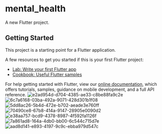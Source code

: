 # mental_health

A new Flutter project.

## Getting Started

This project is a starting point for a Flutter application.

A few resources to get you started if this is your first Flutter project:

- [Lab: Write your first Flutter app](https://flutter.dev/docs/get-started/codelab)
- [Cookbook: Useful Flutter samples](https://flutter.dev/docs/cookbook)

For help getting started with Flutter, view our
[online documentation](https://flutter.dev/docs), which offers tutorials,
samples, guidance on mobile development, and a full API reference.
![e2ad954d-d704-4385-ae33-c8be88fa9c2e](https://user-images.githubusercontent.com/75568396/193899414-4ef98c60-c368-4348-8693-779df5e33329.jpg)
![6c7a6168-03ba-492a-9071-428d301b1f08](https://user-images.githubusercontent.com/75568396/193899500-5385cdc4-8e49-4d22-91ef-c28bbfbc7f54.jpg)
![5dd8ac26-5b4d-472e-b702-aeade3e760ff](https://user-images.githubusercontent.com/75568396/193899582-f9133969-0678-44f1-b587-1c8dc0a8c034.jpg)
![70490ce8-67b8-414a-9147-28905e0090d2](https://user-images.githubusercontent.com/75568396/193899665-a67d0b00-e3e0-4c61-88f0-087c55ce016c.jpg)
![e38aa757-bcd9-4378-8987-4f592fa1126f](https://user-images.githubusercontent.com/75568396/193899700-f4669ad1-11d0-4d25-86f4-53b911d9c601.jpg)
![7a861ad8-164a-4db0-bb00-6c544c715d7e](https://user-images.githubusercontent.com/75568396/193899774-111f03b3-57c0-4500-8ddc-766f2d46b38b.jpg)
![aad8d141-e893-4197-9c9c-ebba979d547c](https://user-images.githubusercontent.com/75568396/193899851-8862598c-77d9-4797-bd85-cc314183d9be.jpg)
